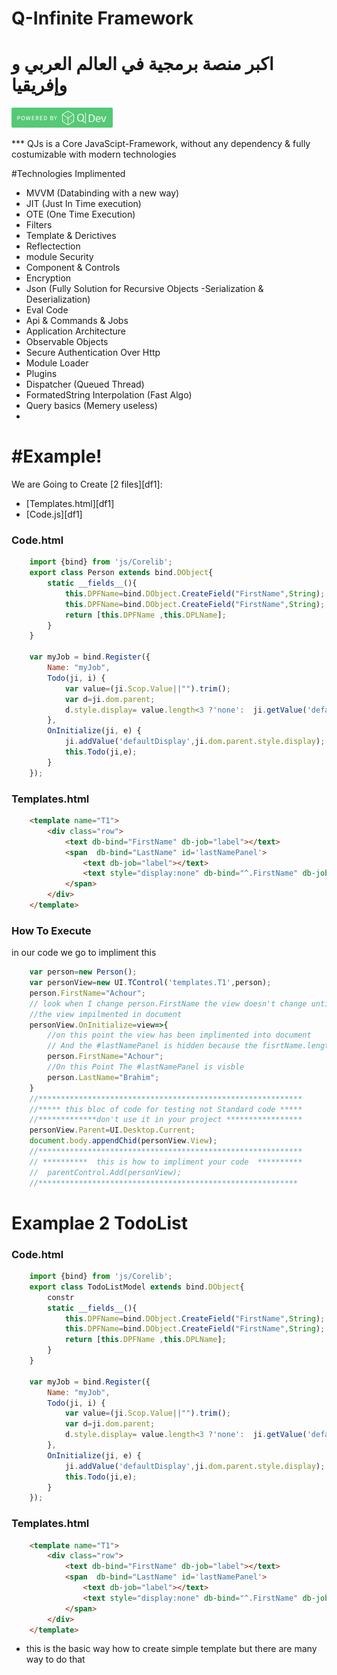 # Q-Infinite Framework 

# اكبر منصة برمجية في العالم العربي و وإفريقيا
[![N|Solid](https://github.com/QsCompany/Q-Loader/raw/master/QDev.png)](https://www.QDev.dz/products/QLoader)

*** QJs is a Core JavaScipt-Framework, without any dependency & fully costumizable with modern technologies

#Technologies Implimented
  - MVVM (Databinding with a new way)
  - JIT (Just In Time execution)
  - OTE (One Time Execution)
  - Filters
  - Template & Derictives
  - Reflectection 
  - module Security
  - Component & Controls
  - Encryption
  - Json (Fully Solution for Recursive Objects -Serialization & Deserialization)
  - Eval Code
  - Api & Commands & Jobs
  - Application Architecture
  - Observable Objects
  - Secure Authentication Over Http
  - Module Loader
  -	Plugins
  -	Dispatcher (Queued Thread)
  -	FormatedString Interpolation (Fast Algo)
  -	Query basics (Memery useless)
  -	


# #Example!
We are Going to Create [2 files][df1]:
  - [Templates.html][df1]
  - [Code.js][df1]

### Code.html
```javascript
    import {bind} from 'js/Corelib';
    export class Person extends bind.DObject{
        static __fields__(){
            this.DPFName=bind.DObject.CreateField("FirstName",String);
            this.DPFName=bind.DObject.CreateField("FirstName",String);
            return [this.DPFName ,this.DPLName];
        }
    }
    
    var myJob = bind.Register({
        Name: "myJob",
        Todo(ji, i) {            
            var value=(ji.Scop.Value||"").trim();
            var d=ji.dom.parent;
            d.style.display= value.length<3 ?'none':  ji.getValue('defaultDisplay');
        },
        OnInitialize(ji, e) {
            ji.addValue('defaultDisplay',ji.dom.parent.style.display);
            this.Todo(ji,e);
        }
    });
```

### Templates.html
```html
    <template name="T1">
        <div class="row">
            <text db-bind="FirstName" db-job="label"></text>
            <span  db-bind="LastName" id='lastNamePanel'>
                <text db-job="label"></text>
                <text style="display:none" db-bind="^.FirstName" db-job="myJob"></text>
            </span>
        </div>
    </template>
````

### How To Execute

in our code we go to impliment this
```JavaScript
    var person=new Person();
    var personView=new UI.TControl('templates.T1',person);
    person.FirstName="Achour";
    // look when I change person.FirstName the view doesn't change until 
    //the view impilmented in document
    personView.OnInitialize=view=>{
        //on this point the view has been implimented into document
        // And the #lastNamePanel is hidden because the fisrtName.length<3
        person.FirstName="Achour";
        //On this Point The #lastNamePanel is visble
        person.LastName="Brahim";
    }
    //***********************************************************
    //***** this bloc of code for testing not Standard code ***** 
    //*************don't use it in your project *****************
    personView.Parent=UI.Desktop.Current;
    document.body.appendChid(personView.View);
    //***********************************************************
    // **********  this is how to impliment your code  **********
    //  parentControl.Add(personView);      
    //**********************************************************
```

# Examplae 2 TodoList

### Code.html
```javascript
    import {bind} from 'js/Corelib';
    export class TodoListModel extends bind.DObject{
		constr
        static __fields__(){
            this.DPFName=bind.DObject.CreateField("FirstName",String);
            this.DPFName=bind.DObject.CreateField("FirstName",String);
            return [this.DPFName ,this.DPLName];
        }
    }
    
    var myJob = bind.Register({
        Name: "myJob",
        Todo(ji, i) {            
            var value=(ji.Scop.Value||"").trim();
            var d=ji.dom.parent;
            d.style.display= value.length<3 ?'none':  ji.getValue('defaultDisplay');
        },
        OnInitialize(ji, e) {
            ji.addValue('defaultDisplay',ji.dom.parent.style.display);
            this.Todo(ji,e);
        }
    });
```

### Templates.html
```html
    <template name="T1">
        <div class="row">
            <text db-bind="FirstName" db-job="label"></text>
            <span  db-bind="LastName" id='lastNamePanel'>
                <text db-job="label"></text>
                <text style="display:none" db-bind="^.FirstName" db-job="myJob"></text>
            </span>
        </div>
    </template>
````



* this is the basic way how to create simple template but there are many way to do that 
